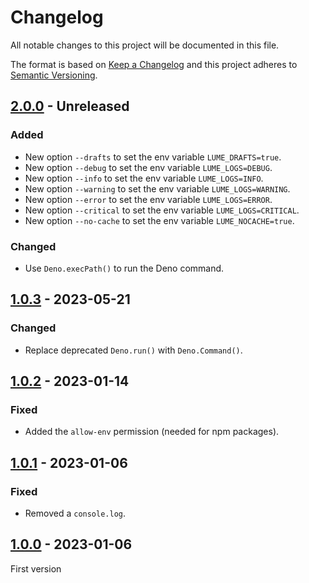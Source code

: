 # Changelog
All notable changes to this project will be documented in this file.

The format is based on [Keep a Changelog](http://keepachangelog.com/) and this
project adheres to [Semantic Versioning](http://semver.org/).

## [2.0.0] - Unreleased
### Added
- New option `--drafts` to set the env variable `LUME_DRAFTS=true`.
- New option `--debug` to set the env variable `LUME_LOGS=DEBUG`.
- New option `--info` to set the env variable `LUME_LOGS=INFO`.
- New option `--warning` to set the env variable `LUME_LOGS=WARNING`.
- New option `--error` to set the env variable `LUME_LOGS=ERROR`.
- New option `--critical` to set the env variable `LUME_LOGS=CRITICAL`.
- New option `--no-cache` to set the env variable `LUME_NOCACHE=true`.

### Changed
- Use `Deno.execPath()` to run the Deno command.

## [1.0.3] - 2023-05-21
### Changed
- Replace deprecated `Deno.run()` with `Deno.Command()`.

## [1.0.2] - 2023-01-14
### Fixed
- Added the `allow-env` permission (needed for npm packages).

## [1.0.1] - 2023-01-06
### Fixed
- Removed a `console.log`.

## [1.0.0] - 2023-01-06
First version

[2.0.0]: https://github.com/lumeland/cli/compare/v1.0.3...HEAD
[1.0.3]: https://github.com/lumeland/cli/compare/v1.0.2...v1.0.3
[1.0.2]: https://github.com/lumeland/cli/compare/v1.0.1...v1.0.2
[1.0.1]: https://github.com/lumeland/cli/compare/v1.0.0...v1.0.1
[1.0.0]: https://github.com/lumeland/cli/releases/tag/v1.0.0
